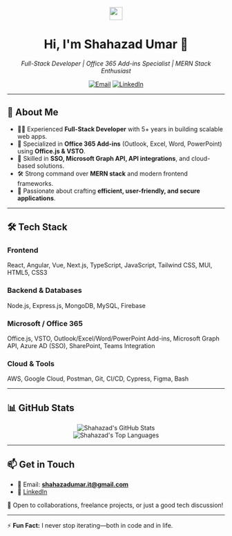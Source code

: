 <div align="center">
  <img src="https://media.giphy.com/media/hvRJCLFzcasrR4ia7z/giphy.gif" width="30px">
  <h1>Hi, I'm Shahazad Umar 👋</h1>
  <p>
    <em>Full-Stack Developer | Office 365 Add-ins Specialist | MERN Stack Enthusiast</em>
  </p>
  <p>
    <a href="mailto:shahazadumar.it@gmail.com"><img src="https://img.shields.io/badge/Gmail-D14836?style=for-the-badge&logo=gmail&logoColor=white" alt="Email"/></a>
    <a href="https://www.linkedin.com/in/shahzad-umar-mernstack/"><img src="https://img.shields.io/badge/LinkedIn-0077B5?style=for-the-badge&logo=linkedin&logoColor=white" alt="LinkedIn"/></a>
  </p>
</div>

---

## 🚀 About Me  

- 👨‍💻 Experienced **Full-Stack Developer** with 5+ years in building scalable web apps.  
- 💼 Specialized in **Office 365 Add-ins** (Outlook, Excel, Word, PowerPoint) using **Office.js & VSTO**.  
- 🔗 Skilled in **SSO, Microsoft Graph API, API integrations**, and cloud-based solutions.  
- 🛠️ Strong command over **MERN stack** and modern frontend frameworks.  
- 🎯 Passionate about crafting **efficient, user-friendly, and secure applications**.  

---

## 🛠️ Tech Stack  

### Frontend  
React, Angular, Vue, Next.js, TypeScript, JavaScript, Tailwind CSS, MUI, HTML5, CSS3  

### Backend & Databases  
Node.js, Express.js, MongoDB, MySQL, Firebase  

### Microsoft / Office 365  
Office.js, VSTO, Outlook/Excel/Word/PowerPoint Add-ins, Microsoft Graph API, Azure AD (SSO), SharePoint, Teams Integration  

### Cloud & Tools  
AWS, Google Cloud, Postman, Git, CI/CD, Cypress, Figma, Bash  

---

## 📊 GitHub Stats  

<p align="center">
  <img src="https://github-readme-stats.vercel.app/api?username=ShahzadUmar-w&show_icons=true&theme=radical&hide_border=true&count_private=true" alt="Shahazad's GitHub Stats" />
  <br/>
  <img src="https://github-readme-stats.vercel.app/api/top-langs/?username=ShahzadUmar-w&layout=compact&theme=radical&hide_border=true" alt="Shahazad's Top Languages" />
</p>

---

## 📫 Get in Touch  

- 📧 Email: **shahazadumar.it@gmail.com**  
- 🔗 [LinkedIn](https://www.linkedin.com/in/shahzad-umar-mernstack/)  

💬 Open to collaborations, freelance projects, or just a good tech discussion!  

---

⚡ **Fun Fact:** I never stop iterating—both in code and in life.  
